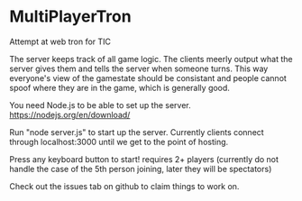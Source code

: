 # MultiPlayerTron
 Attempt at web tron for TIC

 The server keeps track of all game logic. The clients meerly output what the server gives them and tells the server when someone turns. This way everyone's view of the gamestate should be consistant and people cannot spoof where they are in the game, which is generally good. 

 You need Node.js to be able to set up the server. https://nodejs.org/en/download/

 Run "node server.js" to start up the server. Currently clients connect through localhost:3000 until we get to the point of hosting. 

 Press any keyboard button to start! requires 2+ players (currently do not handle the case of the 5th person joining, later they will be spectators)

 Check out the issues tab on github to claim things to work on. 


